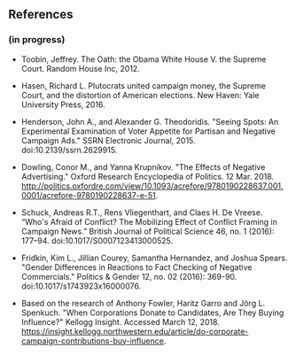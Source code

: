 
## References 
### (in progress)

* Toobin, Jeffrey. The Oath: the Obama White House V. the Supreme Court. Random House Inc, 2012.

* Hasen, Richard L. Plutocrats united campaign money, the Supreme Court, and the distortion of American elections. New Haven: Yale University Press, 2016.

* Henderson, John A., and Alexander G. Theodoridis. "Seeing Spots: An Experimental Examination of Voter Appetite for Partisan and Negative Campaign Ads." SSRN Electronic Journal, 2015. doi:10.2139/ssrn.2629915.

* Dowling, Conor M., and Yanna Krupnikov. "The Effects of Negative Advertising." Oxford Research Encyclopedia of Politics. 12 Mar. 2018. http://politics.oxfordre.com/view/10.1093/acrefore/9780190228637.001.0001/acrefore-9780190228637-e-51.

* Schuck, Andreas R.T., Rens Vliegenthart, and Claes H. De Vreese. “Who's Afraid of Conflict? The Mobilizing Effect of Conflict Framing in Campaign News.” British Journal of Political Science 46, no. 1 (2016): 177–94. doi:10.1017/S0007123413000525.

* Fridkin, Kim L., Jillian Courey, Samantha Hernandez, and Joshua Spears. "Gender Differences in Reactions to Fact Checking of Negative Commercials." Politics & Gender 12, no. 02 (2016): 369-90. doi:10.1017/s1743923x16000076.

* Based on the research of Anthony Fowler, Haritz Garro and Jörg L. Spenkuch. "When Corporations Donate to Candidates, Are They Buying Influence?" Kellogg Insight. Accessed March 12, 2018. https://insight.kellogg.northwestern.edu/article/do-corporate-campaign-contributions-buy-influence.

